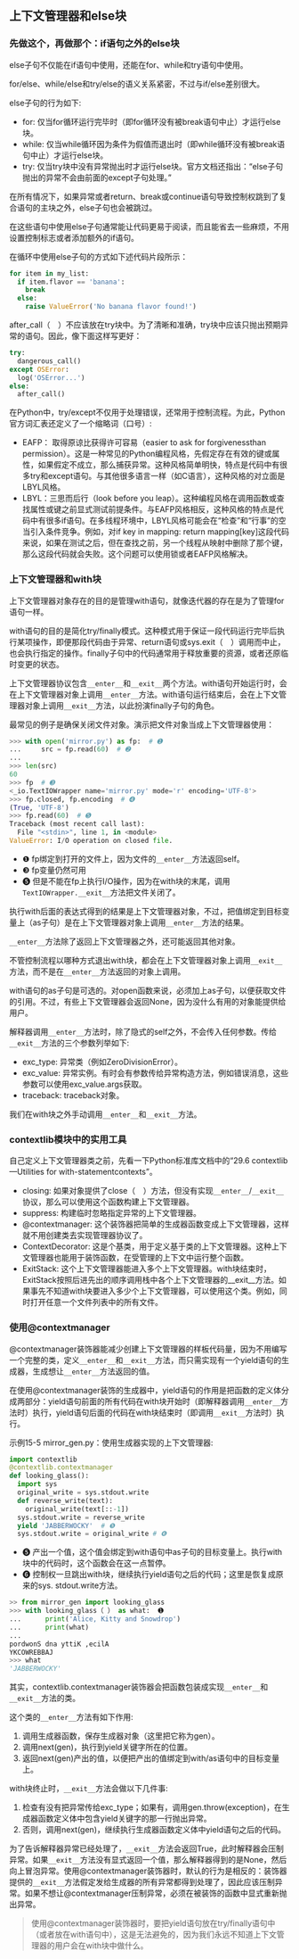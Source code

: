 ## 上下文管理器和else块

### 先做这个，再做那个：if语句之外的else块

else子句不仅能在if语句中使用，还能在for、while和try语句中使用。

for/else、while/else和try/else的语义关系紧密，不过与if/else差别很大。

else子句的行为如下:

- for: 仅当for循环运行完毕时（即for循环没有被break语句中止）才运行else块。
- while: 仅当while循环因为条件为假值而退出时（即while循环没有被break语句中止）才运行else块。
- try: 仅当try块中没有异常抛出时才运行else块。官方文档还指出：“else子句抛出的异常不会由前面的except子句处理。”

在所有情况下，如果异常或者return、break或continue语句导致控制权跳到了复合语句的主块之外，else子句也会被跳过。

在这些语句中使用else子句通常能让代码更易于阅读，而且能省去一些麻烦，不用设置控制标志或者添加额外的if语句。

在循环中使用else子句的方式如下述代码片段所示：

 ```python
 for item in my_list:
   if item.flavor == 'banana':
     break
   else:
     raise ValueError('No banana flavor found!')
 ```

after_call（　）不应该放在try块中。为了清晰和准确，try块中应该只抛出预期异常的语句。因此，像下面这样写更好：

```python
try:
  dangerous_call()
except OSError:
  log('OSError...')
else:
  after_call()
```

在Python中，try/except不仅用于处理错误，还常用于控制流程。为此，Python官方词汇表还定义了一个缩略词（口号）:

- EAFP： 取得原谅比获得许可容易（easier to ask for forgivenessthan permission）。这是一种常见的Python编程风格，先假定存在有效的键或属性，如果假定不成立，那么捕获异常。这种风格简单明快，特点是代码中有很多try和except语句。与其他很多语言一样（如C语言），这种风格的对立面是LBYL风格。
- LBYL：三思而后行（look before you leap）。这种编程风格在调用函数或查找属性或键之前显式测试前提条件。与EAFP风格相反，这种风格的特点是代码中有很多if语句。在多线程环境中，LBYL风格可能会在“检查”和“行事”的空当引入条件竞争。例如，对if key in mapping: return mapping[key]这段代码来说，如果在测试之后，但在查找之前，另一个线程从映射中删除了那个键，那么这段代码就会失败。这个问题可以使用锁或者EAFP风格解决。

### 上下文管理器和with块

上下文管理器对象存在的目的是管理with语句，就像迭代器的存在是为了管理for语句一样。

with语句的目的是简化try/finally模式。这种模式用于保证一段代码运行完毕后执行某项操作，即便那段代码由于异常、return语句或sys.exit（　）调用而中止，也会执行指定的操作。finally子句中的代码通常用于释放重要的资源，或者还原临时变更的状态。

上下文管理器协议包含`__enter__`和`__exit__`两个方法。with语句开始运行时，会在上下文管理器对象上调用`__enter__`方法。with语句运行结束后，会在上下文管理器对象上调用`__exit__`方法，以此扮演finally子句的角色。

最常见的例子是确保关闭文件对象。演示把文件对象当成上下文管理器使用：

```python
>>> with open('mirror.py') as fp:  # ➊
...     src = fp.read(60)  # ➋
...
>>> len(src)
60
>>> fp  # ➌
<_io.TextIOWrapper name='mirror.py' mode='r' encoding='UTF-8'>
>>> fp.closed, fp.encoding  # ➍
(True, 'UTF-8')
>>> fp.read(60)  # ➎
Traceback (most recent call last):
  File "<stdin>", line 1, in <module>
ValueError: I/O operation on closed file.
```

- ❶ fp绑定到打开的文件上，因为文件的`__enter__`方法返回self。
- ❸ fp变量仍然可用
- ❺ 但是不能在fp上执行I/O操作，因为在with块的末尾，调用`TextIOWrapper.__exit__`方法把文件关闭了。

执行with后面的表达式得到的结果是上下文管理器对象，不过，把值绑定到目标变量上（as子句）是在上下文管理器对象上调用`__enter__`方法的结果。

`__enter__`方法除了返回上下文管理器之外，还可能返回其他对象。

不管控制流程以哪种方式退出with块，都会在上下文管理器对象上调用`__exit__`方法，而不是在`__enter__`方法返回的对象上调用。

with语句的as子句是可选的。对open函数来说，必须加上as子句，以便获取文件的引用。不过，有些上下文管理器会返回None，因为没什么有用的对象能提供给用户。

解释器调用`__enter__`方法时，除了隐式的self之外，不会传入任何参数。传给`__exit__`方法的三个参数列举如下:

- exc_type: 异常类（例如ZeroDivisionError）。
- exc_value: 异常实例。有时会有参数传给异常构造方法，例如错误消息，这些参数可以使用exc_value.args获取。
- traceback: traceback对象。

我们在with块之外手动调用`__enter__`和`__exit__`方法。

### contextlib模块中的实用工具

自己定义上下文管理器类之前，先看一下Python标准库文档中的“29.6 contextlib—Utilities for with-statementcontexts”。

- closing: 如果对象提供了close（　）方法，但没有实现`__enter__`/`__exit__`协议，那么可以使用这个函数构建上下文管理器。
- suppress: 构建临时忽略指定异常的上下文管理器。
- @contextmanager: 这个装饰器把简单的生成器函数变成上下文管理器，这样就不用创建类去实现管理器协议了。
- ContextDecorator: 这是个基类，用于定义基于类的上下文管理器。这种上下文管理器也能用于装饰函数，在受管理的上下文中运行整个函数。
- ExitStack: 这个上下文管理器能进入多个上下文管理器。with块结束时，ExitStack按照后进先出的顺序调用栈中各个上下文管理器的__exit__方法。如果事先不知道with块要进入多少个上下文管理器，可以使用这个类。例如，同时打开任意一个文件列表中的所有文件。

### 使用@contextmanager

@contextmanager装饰器能减少创建上下文管理器的样板代码量，因为不用编写一个完整的类，定义`__enter__`和`__exit__`方法，而只需实现有一个yield语句的生成器，生成想让`__enter__`方法返回的值。

在使用@contextmanager装饰的生成器中，yield语句的作用是把函数的定义体分成两部分：yield语句前面的所有代码在with块开始时（即解释器调用`__enter__`方法时）执行，yield语句后面的代码在with块结束时（即调用`__exit__`方法时）执行。

示例15-5 mirror_gen.py：使用生成器实现的上下文管理器:

```python
import contextlib
@contextlib.contextmanager
def looking_glass():
  import sys
  original_write = sys.stdout.write
  def reverse_write(text):
    original_write(text[::-1])
  sys.stdout.write = reverse_write
  yield 'JABBERWOCKY'  # ❺
  sys.stdout.write = original_write # ❻
```

- ❺ 产出一个值，这个值会绑定到with语句中as子句的目标变量上。执行with块中的代码时，这个函数会在这一点暂停。
- ❻ 控制权一旦跳出with块，继续执行yield语句之后的代码；这里是恢复成原来的sys. stdout.write方法。

```python
>> from mirror_gen import looking_glass
>>> with looking_glass（ ） as what:  ➊
...      print('Alice, Kitty and Snowdrop')
...      print(what)
...
pordwonS dna yttiK ,ecilA
YKCOWREBBAJ
>>> what
'JABBERWOCKY'
```

其实，contextlib.contextmanager装饰器会把函数包装成实现`__enter__`和`__exit__`方法的类。

这个类的`__enter__`方法有如下作用: 

1. 调用生成器函数，保存生成器对象（这里把它称为gen）。
2. 调用next(gen)，执行到yield关键字所在的位置。
3. 返回next(gen)产出的值，以便把产出的值绑定到with/as语句中的目标变量上。

with块终止时，`__exit__`方法会做以下几件事:

1. 检查有没有把异常传给exc_type；如果有，调用gen.throw(exception)，在生成器函数定义体中包含yield关键字的那一行抛出异常。
2. 否则，调用next(gen)，继续执行生成器函数定义体中yield语句之后的代码。

为了告诉解释器异常已经处理了，`__exit__`方法会返回True，此时解释器会压制异常。如果`__exit__`方法没有显式返回一个值，那么解释器得到的是None，然后向上冒泡异常。使用@contextmanager装饰器时，默认的行为是相反的：装饰器提供的`__exit__`方法假定发给生成器的所有异常都得到处理了，因此应该压制异常。如果不想让@contextmanager压制异常，必须在被装饰的函数中显式重新抛出异常。

> 使用@contextmanager装饰器时，要把yield语句放在try/finally语句中（或者放在with语句中），这是无法避免的，因为我们永远不知道上下文管理器的用户会在with块中做什么。

